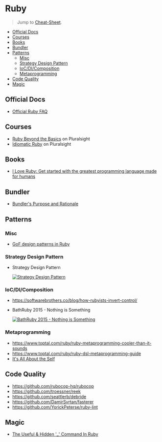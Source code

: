 # Ruby

> Jump to [Cheat-Sheet](CHEAT-SHEET.md).

<!-- TOC depthFrom:2 -->

- [Official Docs](#official-docs)
- [Courses](#courses)
- [Books](#books)
- [Bundler](#bundler)
- [Patterns](#patterns)
  - [Misc](#misc)
  - [Strategy Design Pattern](#strategy-design-pattern)
  - [IoC/DI/Composition](#iocdicomposition)
  - [Metaprogramming](#metaprogramming)
- [Code Quality](#code-quality)
- [Magic](#magic)

<!-- /TOC -->

## Official Docs

* [Official Ruby FAQ](https://www.ruby-lang.org/en/documentation/faq/)

## Courses

* [Ruby Beyond the Basics](https://app.pluralsight.com/library/courses/ruby-beyond-the-basics) on Pluralsight
* [Idiomatic Ruby](https://app.pluralsight.com/library/courses/ruby-idiomatic) on Pluralsight

## Books

- [I Love Ruby: Get started with the greatest programming language made for humans](https://i-love-ruby.gitlab.io/)

## Bundler

- [Bundler's Purpose and Rationale](https://bundler.io/v1.3/rationale.html)

## Patterns

### Misc

- [GoF design patterns in Ruby](https://github.com/davidgf/design-patterns-in-ruby)

### Strategy Design Pattern

- Strategy Design Pattern

  [![Strategy Design Pattern](http://img.youtube.com/vi/zLgEtOl3eGQ/0.jpg)](http://www.youtube.com/watch?v=zLgEtOl3eGQ "Strategy Design Pattern")

### IoC/DI/Composition

- https://softwarebrothers.co/blog/how-rubyists-invert-control/
- BathRuby 2015 - Nothing is Something

  [![BathRuby 2015 - Nothing is Something](http://img.youtube.com/vi/9lv2lBq6x4A/0.jpg)](http://www.youtube.com/watch?v=9lv2lBq6x4A "BathRuby 2015 - Nothing is Something")

### Metaprogramming

- https://www.toptal.com/ruby/ruby-metaprogramming-cooler-than-it-sounds
- https://www.toptal.com/ruby/ruby-dsl-metaprogramming-guide
- [It's All About the Self](https://yehudakatz.com/2009/11/15/metaprogramming-in-ruby-its-all-about-the-self/)

## Code Quality

- https://github.com/rubocop-hq/rubocop
- https://github.com/troessner/reek
- https://github.com/seattlerb/debride
- https://github.com/DamirSvrtan/fasterer
- https://github.com/YorickPeterse/ruby-lint

## Magic

- [The Useful & Hidden '_' Command In Ruby](https://dev.to/edwinthinks/the-useful--hidden--command-in-ruby-dlo)
